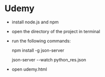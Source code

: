 # Udemy

- install node.js and npm
- open the directory of the project in terminal
- run the following commands:
  
  npm install -g json-server
  
  json-server --watch python_res.json
- open udemy.html
